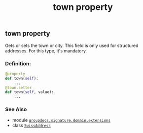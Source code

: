 ﻿---
title: town property
second_title: GroupDocs.Signature for Python via .NET API References
description: 
type: docs
url: /python-net/groupdocs.signature.domain.extensions/swissaddress/town/
is_root: false
weight: 100
---

## town property


Gets or sets the town or city.
This field is only used for structured addresses. For this type, it's mandatory.
### Definition:
```python
@property
def town(self):
    ...
@town.setter
def town(self, value):
    ...
```

### See Also
* module [`groupdocs.signature.domain.extensions`](../../)
* class [`SwissAddress`](/signature/python-net/groupdocs.signature.domain.extensions/swissaddress)
